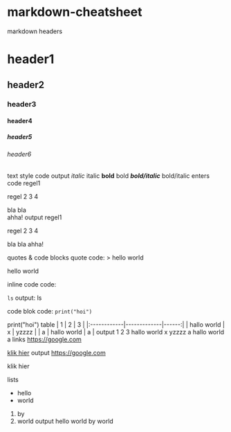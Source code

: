 # markdown-cheatsheet

markdown
headers
# header1
## header2
### header3 
#### header4
##### header5 
###### header6
text style
code	output
*italic*	italic
**bold**	bold
***bold/italic***	bold/italic
enters
code
regel1

regel 2 3
4

bla bla  
ahha!
output
regel1

regel 2 3 4

bla bla
ahha!

quotes & code blocks
quote
code: > hello world

hello world

inline code
code:

`ls`
output: ls

code blok
code: ``` print("hoi") ```

print("hoi")
table
| 1           | 2           |     3 |
|:------------|-------------|------:|
| hallo world | x           | yzzzz |
| a           | hallo world |     a |
output
1	2	3
hallo world	x	yzzzz
a	hallo world	a
links
https://google.com

[klik hier](https://google.com)
output
https://google.com

klik hier

lists
- hello
- world

1. by
2. world
output
hello
world
by
world
